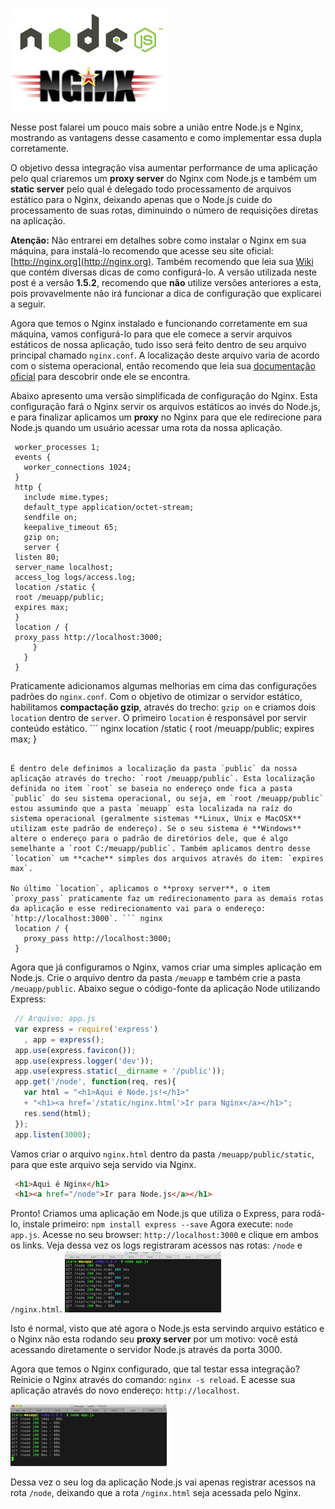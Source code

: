 ![Node.js e Nginx](images/nodejs-nginx.jpg "Node.js e Nginx")

Nesse post falarei um pouco mais sobre a união entre Node.js e Nginx, mostrando as vantagens desse casamento e como implementar essa dupla corretamente.

O objetivo dessa integração visa aumentar performance de uma aplicação pelo qual criaremos um **proxy server** do Nginx com Node.js e também um **static server** pelo qual é delegado todo processamento de arquivos estático para o Nginx, deixando apenas que o Node.js cuide do processamento de suas rotas, diminuindo o número de requisições diretas na aplicação.

**Atenção:** Não entrarei em detalhes sobre como instalar o Nginx em sua máquina, para instalá-lo recomendo que acesse seu site oficial: [http://nginx.org](http://nginx.org). Também recomendo que leia sua [Wiki](http://wiki.nginx.org/Main) que contém diversas dicas de como configurá-lo. A versão utilizada neste post é a versão **1.5.2**, recomendo que **não** utilize versões anteriores a esta, pois provavelmente não irá funcionar a dica de configuração que explicarei a seguir.

Agora que temos o Nginx instalado e funcionando corretamente em sua máquina, vamos configurá-lo para que ele comece a servir arquivos estáticos de nossa aplicação, tudo isso será feito dentro de seu arquivo principal chamado `nginx.conf`. A localização deste arquivo varia de acordo com o sistema operacional, então recomendo que leia sua [documentação oficial](http://nginx.org/en/docs) para descobrir onde ele se encontra.

Abaixo apresento uma versão simplificada de configuração do Nginx. Esta configuração fará o Nginx servir os arquivos estáticos ao invés do Node.js, e para finalizar aplicamos um **proxy** no Nginx para que ele redirecione para Node.js quando um usuário acessar uma rota da nossa aplicação.

``` nginx
 worker_processes 1;
 events {
   worker_connections 1024;
 }
 http {
   include mime.types;
   default_type application/octet-stream;
   sendfile on;
   keepalive_timeout 65;
   gzip on;
   server {
 listen 80;
 server_name localhost;
 access_log logs/access.log;
 location /static {
 root /meuapp/public;
 expires max;
 }
 location / {
 proxy_pass http://localhost:3000;
     }
   }
 }
``` 

Praticamente adicionamos algumas melhorias em cima das configurações padrões do `nginx.conf`. Com o objetivo de otimizar o servidor estático, habilitamos **compactação gzip**, através do trecho: `gzip on` e criamos dois `location` dentro de `server`. O primeiro `location` é responsável por servir conteúdo estático. ``` nginx
 location /static {
   root /meuapp/public;
   expires max;
 }
``` 

É dentro dele definimos a localização da pasta `public` da nossa aplicação através do trecho: `root /meuapp/public`. Esta localização definida no item `root` se baseia no endereço onde fica a pasta `public` do seu sistema operacional, ou seja, em `root /meuapp/public` estou assumindo que a pasta `meuapp` esta localizada na raíz do sistema operacional (geralmente sistemas **Linux, Unix e MacOSX** utilizam este padrão de endereço). Se o seu sistema é **Windows** altere o endereço para o padrão de diretórios dele, que é algo semelhante a `root C:/meuapp/public`. Também aplicamos dentro desse `location` um **cache** simples dos arquivos através do item: `expires max`.

No último `location`, aplicamos o **proxy server**, o item `proxy_pass` praticamente faz um redirecionamento para as demais rotas da aplicação e esse redirecionamento vai para o endereço: `http://localhost:3000`. ``` nginx
 location / {
   proxy_pass http://localhost:3000;
 }
``` 

Agora que já configuramos o Nginx, vamos criar uma simples aplicação em Node.js. Crie o arquivo dentro da pasta `/meuapp` e também crie a pasta `/meuapp/public`. Abaixo segue o código-fonte da aplicação Node utilizando Express:

``` javascript
 // Arquivo: app.js
 var express = require('express')
   , app = express();
 app.use(express.favicon());
 app.use(express.logger('dev'));
 app.use(express.static(__dirname + '/public'));
 app.get('/node', function(req, res){
   var html = "<h1>Aqui é Node.js!</h1>"
   + "<h1><a href='/static/nginx.html'>Ir para Nginx</a></h1>";
   res.send(html);
 });
 app.listen(3000);
``` 

Vamos criar o arquivo `nginx.html` dentro da pasta `/meuapp/public/static`, para que este arquivo seja servido via Nginx.

``` html
 <h1>Aqui é Nginx</h1>
 <h1><a href="/node">Ir para Node.js</a></h1>
``` 

Pronto! Criamos uma aplicação em Node.js que utiliza o Express, para rodá-lo, instale primeiro: `npm install express --save`
Agora execute: `node app.js`.
Acesse no seu browser: `http://localhost:3000` e clique em ambos os links. Veja dessa vez os logs registraram acessos nas rotas: `/node` e `/nginx.html`. [![Node.js servindo arquivo estático](images/node-logger-sem-nginx-static-small.jpg)](images/node-logger-sem-nginx-static.jpg)

[](images/node-logger-sem-nginx-static.jpg)

Isto é normal, visto que até agora o Node.js esta servindo arquivo estático e o Nginx não esta rodando seu **proxy server** por um motivo: você está acessando diretamente o servidor Node.js através da porta 3000.

Agora que temos o Nginx configurado, que tal testar essa integração? Reinicie o Nginx através do comando: `nginx -s reload`. E acesse sua aplicação através do novo endereço: `http://localhost`.

[![Nginx servindo arquivo estático](images/node-logger-com-nginx-static-small.jpg)](images/node-logger-com-nginx-static.jpg)

Dessa vez o seu log da aplicação Node.js vai apenas registrar acessos na rota `/node`, deixando que a rota `/nginx.html` seja acessada pelo Nginx.